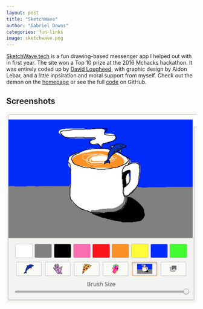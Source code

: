 ```yaml
---
layout: post
title: "SketchWave"
author: "Gabriel Downs"
categories: fun-links
image: sketchwave.png
---
```


[SketchWave.tech](https://sketchwave.tech) is a fun drawing-based messenger app
I helped out with in first year. The site won a Top 10 prize at the 2016
Mchacks hackathon. It was entirely coded up by
[David Lougheed](https://github.com/davidlougheed), with graphic design by
Aidon Lebar, and a little inpsiration and moral support from myself.
Check out the demon on the [homepage](https://sketchwave.tech) or see the full
[code](https://github.com/davidlougheed/sketchwave) on GitHub.


## Screenshots
![Sketchwave Screenshot](/assets/img/sketchwave_coffee.png)
